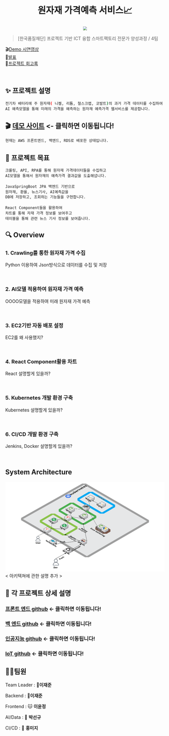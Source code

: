 <h1 align="center">원자재 가격예측 서비스📈</h1>


<center>
    <img src="./img/pic1.png"  style="zoom:76%;" align="center"/>
</center>



> [한국품질재단] 프로젝트 기반 ICT 융합 스마트팩토리 전문가 양성과정 / 4팀


🎬[Demo 시연영상](https://www.youtube.com/watch?v=dhMrKTwNI8U&lc=UgzCJR3WxkvsckRyyO94AaABAg&ab_channel=%EB%94%B0%EB%9D%BC%ED%95%98%EB%A9%B4%EC%84%9C%EB%B0%B0%EC%9A%B0%EB%8A%94IT)   
🎤[발표](https://www.youtube.com/watch?v=dhMrKTwNI8U&lc=UgzCJR3WxkvsckRyyO94AaABAg&ab_channel=%EB%94%B0%EB%9D%BC%ED%95%98%EB%A9%B4%EC%84%9C%EB%B0%B0%EC%9A%B0%EB%8A%94IT)  
📃[프로젝트 회고록](블로그주소) 

<br>

## ✨ 프로젝트 설명

```sh
전기차 배터리에 주 원자재( 니켈, 리튬, 철스크랩, 코발트)의 과거 가격 데이터를 수집하여
AI 예측모델을 통해 미래의 가격을 예측하는 원자재 예측가격 웹서비스를 제공합니다. 
```

## 🎬 [데모 사이트](http://3.39.23.184/) <- 클릭하면 이동됩니다!
```sh
현재는 AWS 프론트엔드, 백엔드, RDS로 배포한 상태입니다.
``````


## 📌 프로젝트 목표

```sh
크롤링, API, RPA를 통해 원자재 가격데이터들을 수집하고
AI모델을 통해서 원자재의 예측가격 결과값을 도출해냅니다.

JavaSpringBoot JPA 백엔드 기반으로
원자재, 환율, 뉴스기사, AI예측값을
DB에 저장하고, 조회하는 기능들을 구현합니다.

React Component들을 활용하여
차트를 통해 자재 가격 정보를 보여주고
테이블을 통해 관련 뉴스 기사 정보를 보여줍니다.
```


## 🔍 Overview

### 1. Crawling를 통한 원자재 가격 수집

Python 이용하여 Json방식으로 데이터를 수집 및 저장 

<br>

### 2. AI모델 적용하여 원자재 가격 예측

OOOO모델을 적용하여 미래 원자재 가격 예측

<br>

### 3. EC2기반 자동 배포 설정

EC2를 왜 사용했지?

<br>

### 4. React Component활용 차트 

React 설명할게 있을까?

<br>

### 5. Kubernetes 개발 환경 구축 

Kubernetes 설명할게 있을까?

<br>

### 6. CI/CD 개발 환경 구축 

Jenkins, Docker 설명할게 있을까?

<br>


## System Architecture

<center>
    <img src="./img/아키텍쳐구조도.png" />
</center>
< 아키텍쳐에 관한 설명 추가 >
<br>


## 🔧 각 프로젝트 상세 설명

### [프론트 엔드 github](http://www.naver.com) <- 클릭하면 이동됩니다!

### [백 엔드 github](http://www.naver.com) <- 클릭하면 이동됩니다!

### [인공지능 github](http://www.naver.com) <- 클릭하면 이동됩니다!

### [IoT github](http://www.naver.com) <- 클릭하면 이동됩니다!


## 🤼‍♂️팀원

Team Leader : 🐯**이재준**

Backend : 🐯**이재준**

Frontend : 🐱 **이윤정**

AI/Data : 🦁 **박선규**

CI/CD : 🐹 **홍미지**
